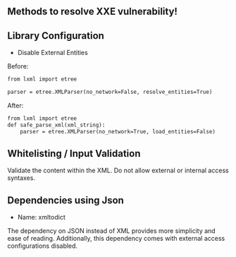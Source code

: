 ## Methods to resolve XXE vulnerability!

## Library Configuration

* Disable External Entities


Before:

```xml
from lxml import etree

parser = etree.XMLParser(no_network=False, resolve_entities=True) 
```


After:

```xml
from lxml import etree
def safe_parse_xml(xml_string):
    parser = etree.XMLParser(no_network=True, load_entities=False)
```

## Whitelisting / Input Validation

Validate the content within the XML.
Do not allow external or internal access syntaxes.


## Dependencies using Json

- Name: xmltodict

The dependency on JSON instead of XML provides more simplicity and ease of reading. Additionally, this dependency comes with external access configurations disabled.